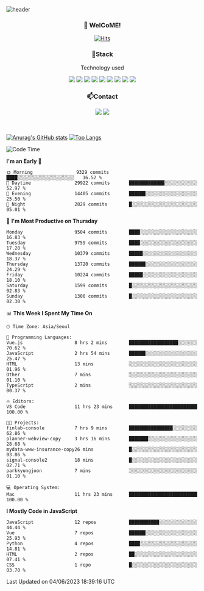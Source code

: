 ![header](https://capsule-render.vercel.app/api?type=waving&color=gradient&height=200&text=Kyungjoon&fontAlign=70&fontAlignY=40&animation=twinkling)

<h3 align="center">👋 WelCoME!</h3>

<div align=center>
  
[![Hits](https://hits.seeyoufarm.com/api/count/incr/badge.svg?url=https%3A%2F%2Fgithub.com%2Fuvula6921&count_bg=%2322BAC9&title_bg=%23827F7F&icon=iconify.svg&icon_color=%2325A27F&title=visits&edge_flat=false)](https://hits.seeyoufarm.com)
  
</div>
<h3 align="center">📌Stack</h3>
<p align="center">Technology used</p>
<div align="center"><img src="https://img.shields.io/badge/HTML5-E34F26?style=flat-square&logo=HTML5&logoColor=white"></img> <img src="https://img.shields.io/badge/CSS3-0A84FF?style=flat-square&logo=CSS3&logoColor=white"></img> <img src="https://img.shields.io/badge/JavaScript-FFCD11?style=flat-square&logo=JavaScript&logoColor=white"></img> <img src="https://img.shields.io/badge/React-00BCF6?style=flat-square&logo=React&logoColor=white"></img> <img src="https://img.shields.io/badge/jQuery-3655FF?style=flat-square&logo=jQuery&logoColor=white"></img> <img src="https://img.shields.io/badge/Ruby-E0115F?style=flat-square&logo=Ruby&logoColor=white"></img> <img src="https://img.shields.io/badge/Python-4B8BBE?style=flat-square&logo=Python&logoColor=white"></img> <img src="https://img.shields.io/badge/Vue-4FC08D?style=flat-square&logo=Vue.js&logoColor=white"></img> <img src="https://img.shields.io/badge/Nuxt-00DC82?style=flat-square&logo=Nuxt.js&logoColor=white"></img></div>

<h3 align="center">📫Contact</h3>
<div align="center"><a href="https://velog.io/@uvula6921/"><img src="https://img.shields.io/badge/Blog-20c997?style=flat-square&logo=V&logoColor=white"/></a> <a href="pkj6921@gmail.com"><img src="https://img.shields.io/badge/Gmail-EA4335?style=flat-square&logo=Gmail&logoColor=white"/></a></div>
<br>
<br>

[![Anurag's GitHub stats](https://github-readme-stats.vercel.app/api?username=uvula6921&hide=stars,issues&show_icons=true&count_private=true&theme=tokyonight)](https://github.com/anuraghazra/github-readme-stats)
[![Top Langs](https://github-readme-stats.vercel.app/api/top-langs/?username=uvula6921&hide=css,jupyter%20notebook,html&exclude_repo=uvula6921,uvula6921.github.io&layout=compact&langs_count=8)](https://github.com/anuraghazra/github-readme-stats)

<!--START_SECTION:waka-->
![Code Time](http://img.shields.io/badge/Code%20Time-1%2C621%20hrs-blue)

**I'm an Early 🐤** 

```text
🌞 Morning                9329 commits        ████░░░░░░░░░░░░░░░░░░░░░   16.52 % 
🌆 Daytime                29922 commits       █████████████░░░░░░░░░░░░   52.97 % 
🌃 Evening                14405 commits       ██████░░░░░░░░░░░░░░░░░░░   25.50 % 
🌙 Night                  2829 commits        █░░░░░░░░░░░░░░░░░░░░░░░░   05.01 % 
```
📅 **I'm Most Productive on Thursday** 

```text
Monday                   9504 commits        ████░░░░░░░░░░░░░░░░░░░░░   16.83 % 
Tuesday                  9759 commits        ████░░░░░░░░░░░░░░░░░░░░░   17.28 % 
Wednesday                10379 commits       █████░░░░░░░░░░░░░░░░░░░░   18.37 % 
Thursday                 13720 commits       ██████░░░░░░░░░░░░░░░░░░░   24.29 % 
Friday                   10224 commits       █████░░░░░░░░░░░░░░░░░░░░   18.10 % 
Saturday                 1599 commits        █░░░░░░░░░░░░░░░░░░░░░░░░   02.83 % 
Sunday                   1300 commits        █░░░░░░░░░░░░░░░░░░░░░░░░   02.30 % 
```


📊 **This Week I Spent My Time On** 

```text
🕑︎ Time Zone: Asia/Seoul

💬 Programming Languages: 
Vue.js                   8 hrs 2 mins        ██████████████████░░░░░░░   70.62 % 
JavaScript               2 hrs 54 mins       ██████░░░░░░░░░░░░░░░░░░░   25.47 % 
HTML                     13 mins             ░░░░░░░░░░░░░░░░░░░░░░░░░   01.96 % 
Other                    7 mins              ░░░░░░░░░░░░░░░░░░░░░░░░░   01.10 % 
TypeScript               2 mins              ░░░░░░░░░░░░░░░░░░░░░░░░░   00.37 % 

🔥 Editors: 
VS Code                  11 hrs 23 mins      █████████████████████████   100.00 % 

🐱‍💻 Projects: 
finlab-console           7 hrs 9 mins        ████████████████░░░░░░░░░   62.86 % 
planner-webview-copy     3 hrs 16 mins       ███████░░░░░░░░░░░░░░░░░░   28.68 % 
mydata-www-insurance-copy26 mins             █░░░░░░░░░░░░░░░░░░░░░░░░   03.86 % 
signal-console2          18 mins             █░░░░░░░░░░░░░░░░░░░░░░░░   02.71 % 
parkkyungjoon            7 mins              ░░░░░░░░░░░░░░░░░░░░░░░░░   01.10 % 

💻 Operating System: 
Mac                      11 hrs 23 mins      █████████████████████████   100.00 % 
```

**I Mostly Code in JavaScript** 

```text
JavaScript               12 repos            ███████████░░░░░░░░░░░░░░   44.44 % 
Vue                      7 repos             ██████░░░░░░░░░░░░░░░░░░░   25.93 % 
Python                   4 repos             ████░░░░░░░░░░░░░░░░░░░░░   14.81 % 
HTML                     2 repos             ██░░░░░░░░░░░░░░░░░░░░░░░   07.41 % 
CSS                      1 repo              █░░░░░░░░░░░░░░░░░░░░░░░░   03.70 % 
```




 Last Updated on 04/06/2023 18:39:16 UTC
<!--END_SECTION:waka-->

